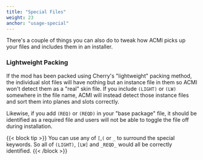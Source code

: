 ```yaml
---
title: "Special Files"
weight: 23
anchor: "usage-special"
---
```


There's a couple of things you can also do to tweak how ACMI picks up your files and includes them in an installer.

### Lightweight Packing

If the mod has been packed using Cherry's "lightweight" packing method, the individual slot files will have nothing but an instance file in them so ACMI won't detect them as a "real" skin file. If you include `(LIGHT)` or `(LW)` somewhere in the file name, ACMI will instead detect those instance files and sort them into planes and slots correctly.

Likewise, if you add `(REQ)` or `(REQD)` in your "base package" file, it should be identified as a required file and users will not be able to toggle the file off during installation.

{{< block tip >}}
You can use any of `[`,`(` or `_` to surround the special keywords. So all of `(LIGHT)`, `[LW]` and `_REQD_` would all be correctly identified.
{{< /block >}}
